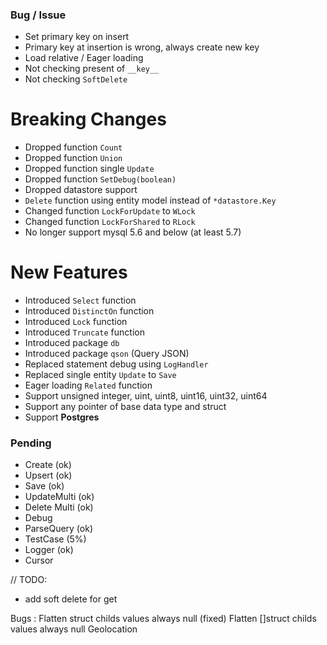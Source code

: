 ### Bug / Issue

- Set primary key on insert
- Primary key at insertion is wrong, always create new key
- Load relative / Eager loading
- Not checking present of `__key__`
- Not checking `SoftDelete`

# Breaking Changes

- Dropped function `Count`
- Dropped function `Union`
- Dropped function single `Update`
- Dropped function `SetDebug(boolean)`
  <!-- - Dropped tag option `unsigned` support -->
- Dropped datastore support
- `Delete` function using entity model instead of `*datastore.Key`
- Changed function `LockForUpdate` to `WLock`
- Changed function `LockForShared` to `RLock`
- No longer support mysql 5.6 and below (at least 5.7)

# New Features

- Introduced `Select` function
- Introduced `DistinctOn` function
- Introduced `Lock` function
- Introduced `Truncate` function
- Introduced package `db`
- Introduced package `qson` (Query JSON)
- Replaced statement debug using `LogHandler`
- Replaced single entity `Update` to `Save`
- Eager loading `Related` function
- Support unsigned integer, uint, uint8, uint16, uint32, uint64
- Support any pointer of base data type and struct
- Support **Postgres**

### Pending

- Create (ok)
- Upsert (ok)
- Save (ok)
- UpdateMulti (ok)
- Delete Multi (ok)
- Debug
- ParseQuery (ok)
- TestCase (5%)
- Logger (ok)
- Cursor

// TODO:

- add soft delete for get

Bugs :
Flatten struct childs values always null (fixed)
Flatten []struct childs values always null
Geolocation
